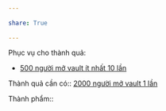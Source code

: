 ---  
share: True  
---  
Phục vụ cho thành quả:  
- [500 người mở vault ít nhất 10 lần](./500%20ng%C6%B0%E1%BB%9Di%20m%E1%BB%9F%20vault%20%C3%ADt%20nh%E1%BA%A5t%2010%20l%E1%BA%A7n.md)  
  
Thành quả cần có:: [2000 người mở vault 1 lần](./2000%20ng%C6%B0%E1%BB%9Di%20m%E1%BB%9F%20vault%201%20l%E1%BA%A7n.md)  
Thành phẩm::  
